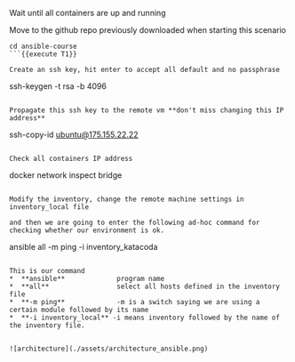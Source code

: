 
Wait until all containers are up and running 

Move to the github repo previously downloaded when starting this scenario
```
cd ansible-course
```{{execute T1}}

Create an ssh key, hit enter to accept all default and no passphrase 
```
ssh-keygen -t rsa -b 4096
```{{ execute T1 }}

Propagate this ssh key to the remote vm **don't miss changing this IP address** 
```
ssh-copy-id  ubuntu@175.155.22.22
```{{ copy }}

Check all containers IP address 
```
docker network inspect bridge
```{{ execute T1 }}

Modify the inventory, change the remote machine settings in inventory_local file   

and then we are going to enter the following ad-hoc command for checking whether our environment is ok.  
```
ansible all -m ping -i inventory_katacoda
```{{execute T1}}

This is our command   
*  **ansible**             program name  
*  **all**                 select all hosts defined in the inventory file    
*  **-m ping**             -m is a switch saying we are using a certain module followed by its name  
*  **-i inventory_local** -i means inventory followed by the name of the inventory file.  


![architecture](./assets/architecture_ansible.png)

